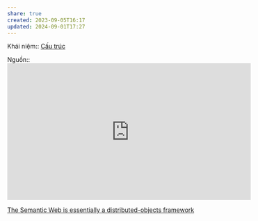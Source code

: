 ```yaml
---
share: true
created: 2023-09-05T16:17
updated: 2024-09-01T17:27
---
```

Khái niệm:: [Cấu trúc](../../../../../../%E2%9A%A1Hi%E1%BB%83u%20bi%E1%BA%BFt%20s%C3%A2u/%CE%9E%20Kh%C3%A1i%20ni%E1%BB%87m/Nh%E1%BA%ADn%20th%E1%BB%A9c/C%E1%BA%A5u%20tr%C3%BAc.md)

Nguồn:: <iframe width="560" height="315" src="https://www.youtube.com/embed/AHblHPLoKKE?si=-HazdbhwnN5Lcdp2&t=278" title="YouTube video player" frameborder="0" allow="accelerometer; autoplay; clipboard-write; encrypted-media; gyroscope; picture-in-picture; web-share" referrerpolicy="strict-origin-when-cross-origin" allowfullscreen></iframe>

[The Semantic Web is essentially a distributed-objects framework](./The%20Semantic%20Web%20is%20essentially%20a%20distributed-objects%20framework.md)
